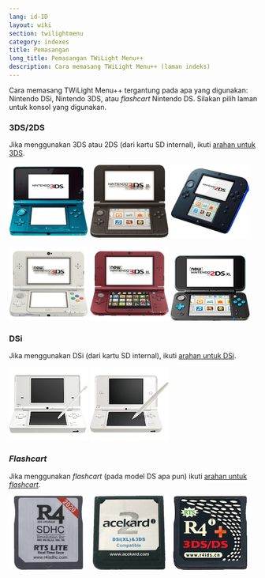 ```yaml
---
lang: id-ID
layout: wiki
section: twilightmenu
category: indexes
title: Pemasangan
long_title: Pemasangan TWiLight Menu++
description: Cara memasang TWiLight Menu++ (laman indeks)
---
```


Cara memasang TWiLight Menu++ tergantung pada apa yang digunakan: Nintendo DSi, Nintendo 3DS, atau *flashcart* Nintendo DS. Silakan pilih laman untuk konsol yang digunakan.

### 3DS/2DS
Jika menggunakan 3DS atau 2DS (dari kartu SD internal), ikuti [arahan untuk 3DS](installing-3ds).

[![Nintendo 3DS](/assets/images/consoles/old3ds.png)](installing-3ds) [![Nintendo 3DS XL](/assets/images/consoles/old3dsxl.png)](installing-3ds) [![Nintendo 2DS](/assets/images/consoles/2ds.png)](installing-3ds)

[![New Nintendo 3DS](/assets/images/consoles/new3ds.png)](installing-3ds) [![New Nintendo 3DS XL](/assets/images/consoles/new3dsxl.png)](installing-3ds) [![New Nintendo 2DS XL](/assets/images/consoles/new2dsxl.png)](installing-3ds)

### DSi
Jika menggunakan DSi (dari kartu SD internal), ikuti [arahan untuk DSi](installing-dsi).

[![Nintendo DSi](/assets/images/consoles/dsi.png)](installing-dsi) [![Nintendo DSi XL](/assets/images/consoles/dsixl.png)](installing-dsi)

### *Flashcart*
Jika menggunakan *flashcart* (pada model DS apa pun) ikuti [arahan untuk *flashcart*](installing-flashcard).

[![<i>Flashcart</i> r4isdhc.com](/assets/images/consoles/r4isdhc.com.png)](installing-flashcard) [![<i>Flashcart</i> Acekard2i](/assets/images/consoles/acekard2i.png)](installing-flashcard) [![<i>Flashcart</i> R4i Gold 3DS Plus](/assets/images/consoles/r4igold3dsplus.png)](installing-flashcard)
